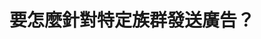 <div class="flex flex-col justify-center items-center w-full h-full relative">
  <h1 class="title">要怎麼針對特定族群發送廣告？</h1>
</div>